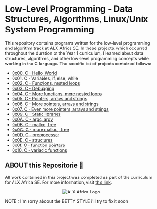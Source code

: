 # Low-Level Programming - Data Structures, Algorithms, Linux/Unix System Programming

This repository contains programs written for the low-level programming and algorithm track at ALX-Africa SE. In these projects, which  occurred throughout the duration of the Year 1 curriculum, I learned about data structures, algorithms, and other low-level programming concepts while working in the C language. The specific list of projects contained follows:

* [0x00. C - Hello, World](./0x00-hello_world)
* [0x01. C - Variables, if, else, while](./0x01-variables_if_else_while)
* [0x02. C - Functions, nested loops](./0x02-functions_nested_loops)
* [0x03. C - Debugging](./0x03-debugging)
* [0x04. C - More functions, more nested loops](./0x04-more_functions_nested_loops)
* [0x05. C - Pointers, arrays and strings](./0x05-pointers_arrays_strings)
* [0x06. C - More pointers, arrays and strings](./0x06-pointers_arrays_strings)
* [0x07. C - Even more pointers, arrays and strings](./0x07-pointers_arrays_strings)
* [0x09. C - Static libraries](./0x09-static_libraries)
* [0x0A. C - argc, argv](./0x0A-argc_argv)
* [0x0B. C - malloc, free](./0x0B-malloc_free)
* [0x0C. C - more malloc , free ](./0x0C-more_malloc_free)
* [0x0D. C - preprocessor](./0x0D-preprocessor)
* [0x0E. C - structures ](./0x0E-structures_typedef)
* [0x0f. C - function pointers]( 0x0F-function_pointers)
* [0x10. C - variadic functions ](./0x10-variadic_functions)
























## ABOUT this Repositorie :pray:

All work contained in this project was completed as part of the curriculum for ALX Africa SE. For more information, visit [this link](https://www.alxafrica.com//).

<p align="center">
  <img
   src="https://www.alxafrica.com/wp-content/uploads/2022/01/header-logo.png"
       alt="ALX Africa Logo"
  >
</p>

 NOTE : 
 I'm sorry aboout the BETTY STYLE i'll try to fix it soon 
